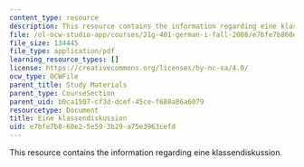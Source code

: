 ```yaml
---
content_type: resource
description: This resource contains the information regarding eine klassendiskussion.
file: /ol-ocw-studio-app/courses/21g-401-german-i-fall-2008/e7bfe7b860e25e593b29a75e3963cefd_MIT21G_401F08_klass.pdf
file_size: 134445
file_type: application/pdf
learning_resource_types: []
license: https://creativecommons.org/licenses/by-nc-sa/4.0/
ocw_type: OCWFile
parent_title: Study Materials
parent_type: CourseSection
parent_uid: b0ca1507-cf3d-dcef-45ce-f688a86a6079
resourcetype: Document
title: Eine klassendiskussion
uid: e7bfe7b8-60e2-5e59-3b29-a75e3963cefd
---
```

This resource contains the information regarding eine klassendiskussion.